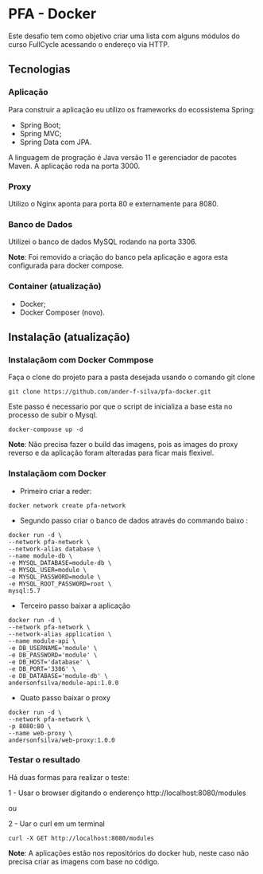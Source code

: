 # PFA - Docker
Este desafio tem como objetivo criar uma lista com alguns módulos do curso FullCycle acessando o endereço via HTTP.

## Tecnologias

### Aplicação

Para construir a aplicação eu utilizo os frameworks do ecossistema Spring:

- Spring Boot;
- Spring MVC;
- Spring Data com JPA.

A linguagem de progração é Java versão 11 e gerenciador de pacotes Maven.
A aplicação roda na porta 3000.

### Proxy

Utilizo o Nginx aponta para porta 80 e externamente para 8080.

### Banco de Dados

Utilizei o banco de dados MySQL rodando na porta 3306.

**Note**: Foi removido a criação do banco pela aplicação e agora esta configurada para docker compose.

### Container (atualização)

- Docker;
- Docker Composer (novo).

## Instalação (atualização)

### Instalaçãom com Docker Commpose

Faça o clone do projeto para a pasta desejada usando o comando git clone 

````
git clone https://github.com/ander-f-silva/pfa-docker.git
````

Este passo é necessario por que o script de inicializa a base esta no processo de subir o Mysql.

````
docker-compouse up -d
````

**Note**: Não precisa fazer o build das imagens, pois as images do proxy reverso e da aplicação foram alteradas para ficar mais flexivel.

### Instalaçãom com Docker 

- Primeiro criar a reder:

````
docker network create pfa-network
````

- Segundo passo criar o banco de dados através do commando baixo :

````
docker run -d \
--network pfa-network \
--network-alias database \
--name module-db \
-e MYSQL_DATABASE=module-db \
-e MYSQL_USER=module \
-e MYSQL_PASSWORD=module \
-e MYSQL_ROOT_PASSWORD=root \
mysql:5.7
````

- Terceiro passo baixar a aplicação

````
docker run -d \
--network pfa-network \
--network-alias application \
--name module-api \
-e DB_USERNAME='module' \
-e DB_PASSWORD='module' \
-e DB_HOST='database' \
-e DB_PORT='3306' \
-e DB_DATABASE='module-db' \
andersonfsilva/module-api:1.0.0
````

- Quato passo baixar o proxy 

````
docker run -d \
--network pfa-network \
-p 8080:80 \
--name web-proxy \
andersonfsilva/web-proxy:1.0.0
````

### Testar o resultado

Há duas formas para realizar o teste:

1 - Usar o browser digitando o enderenço http://localhost:8080/modules

ou 

2 - Uar o curl em um terminal 

````
curl -X GET http://localhost:8080/modules
````

**Note**: A aplicações estão nos repositórios do docker hub, neste caso não precisa criar as imagens com base no código.
